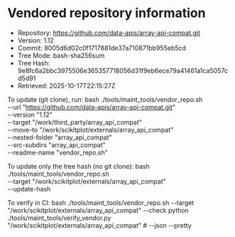 Vendored repository information
===============================

- Repository: https://github.com/data-apis/array-api-compat.git
- Version:    1.12
- Commit:     8005d6d02c0f1717881de37a710871bb955eb5cd
- Tree Mode:  bash-sha256sum
- Tree Hash:  9e8fc6a2bbc3975506e365357718056d31f9eb6ece79a41461a1ca5057cd5d91
- Retrieved:  2025-10-17T22:15:27Z

To update (git clone), run:
  bash ./tools/maint_tools/vendor_repo.sh \
    --url "https://github.com/data-apis/array-api-compat.git" \
    --version "1.12" \
    --target "/work/third_party/array_api_compat" \
    --move-to "/work/scikitplot/externals/array_api_compat" \
    --nested-folder "array_api_compat" \
    --src-subdirs "array_api_compat" \
    --readme-name "vendor_repo.sh"

To update only the tree hash (no git clone):
  bash ./tools/maint_tools/vendor_repo.sh \
    --target "/work/scikitplot/externals/array_api_compat" \
    --update-hash

To verify in CI:
  bash ./tools/maint_tools/vendor_repo.sh --target "/work/scikitplot/externals/array_api_compat" --check
  python ./tools/maint_tools/verify_vendor.py "/work/scikitplot/externals/array_api_compat"  # --json --pretty
